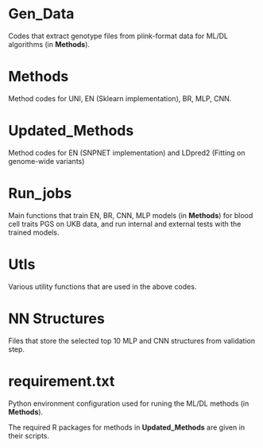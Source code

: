 
# Gen_Data
 Codes that extract genotype files from plink-format data for ML/DL algorithms (in **Methods**).

# Methods
 Method codes for UNI, EN (Sklearn implementation), BR, MLP, CNN.
 
 # Updated_Methods
 Method codes for EN (SNPNET implementation) and LDpred2 (Fitting on genome-wide variants)

# Run_jobs
Main functions that train EN, BR, CNN, MLP models (in **Methods**) for blood cell traits PGS on UKB data, and run internal and external tests with the trained models.

# Utls
 Various utility functions that are used in the above codes.  
 
 # NN Structures
 Files that store the selected top 10 MLP and CNN structures from validation step.
 
 # requirement.txt
 Python environment configuration used for runing the ML/DL methods (in **Methods**).
 
 The required R packages for methods in **Updated_Methods** are given in their scripts.
 

